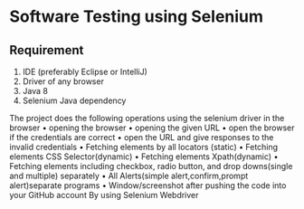 # Software Testing using Selenium

## Requirement
1. IDE (preferably Eclipse or IntelliJ)
2. Driver of any browser
3. Java 8
4. Selenium Java dependency


The project does the following operations using the selenium driver in the browser
• opening the browser
• opening the given URL
• open the browser if the credentials are correct
• open the URL and give responses to the invalid credentials
• Fetching elements by all locators (static)
• Fetching elements CSS Selector(dynamic)
• Fetching elements Xpath(dynamic)
• Fetching elements including checkbox, radio button, and drop downs(single and multiple) separately
• All Alerts(simple alert,confirm,prompt alert)separate programs
• Window/screenshot after pushing the code into your GitHub account
By using Selenium Webdriver
